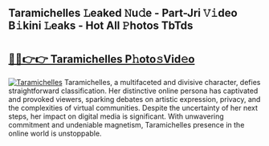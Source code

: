 ## Taramichelles 𝙻eaked 𝙽u𝚍e - Part-Jri 𝚅𝚒deo B𝚒kini 𝙻eaks - Hot All 𝙿hotos TbTds

# <h2><a href="http://ld53j5.urlbe.top/?page=Taramichelles">🔗🔗👉👉 Taramichelles P𝚑oto𝚜Vid𝚎o</a></h2>

[![Taramichelles](https://i.imgur.com/eBuTRDB.gif)](http://ld53j5.urlbe.top/?page=Taramichelles)
Taramichelles, a multifaceted and divisive character, defies straightforward classification. Her distinctive online persona has captivated and provoked viewers, sparking debates on artistic expression, privacy, and the complexities of virtual communities. Despite the uncertainty of her next steps, her impact on digital media is significant. With unwavering commitment and undeniable magnetism, Taramichelles presence in the online world is unstoppable.
